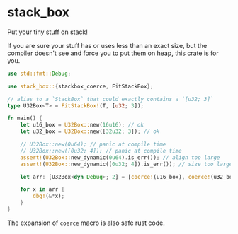 # stack_box

Put your tiny stuff on stack!

If you are sure your stuff has or uses less than an exact size, but the compiler doesn't see
and force you to put them on heap, this crate is for you.

```rust
use std::fmt::Debug;

use stack_box::{stackbox_coerce, FitStackBox};

// alias to a `StackBox` that could exactly contains a `[u32; 3]`
type U32Box<T> = FitStackBox!(T, [u32; 3]);

fn main() {
    let u16_box = U32Box::new(16u16); // ok
    let u32_box = U32Box::new([32u32; 3]); // ok

    // U32Box::new(0u64); // panic at compile time
    // U32Box::new([0u32; 4]); // panic at compile time
    assert!(U32Box::new_dynamic(0u64).is_err()); // align too large
    assert!(U32Box::new_dynamic([0u32; 4]).is_err()); // size too large

    let arr: [U32Box<dyn Debug>; 2] = [coerce!(u16_box), coerce!(u32_box)];

    for x in arr {
        dbg!(&*x);
    }
}
```

The expansion of `coerce` macro is also safe rust code.